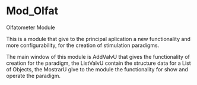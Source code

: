 # Mod_Olfat
Olfatometer Module

This is a module that give to the principal aplication a new functionality and more configurability, 
for the creation of stimulation paradigms.

The main window of this module is AddValvU that gives the functionality of creation for the paradigm,
the ListValvU contain the structure data for a List of Objects, the MostrarU give to the module the functionality
for show and operate the paradigm.
